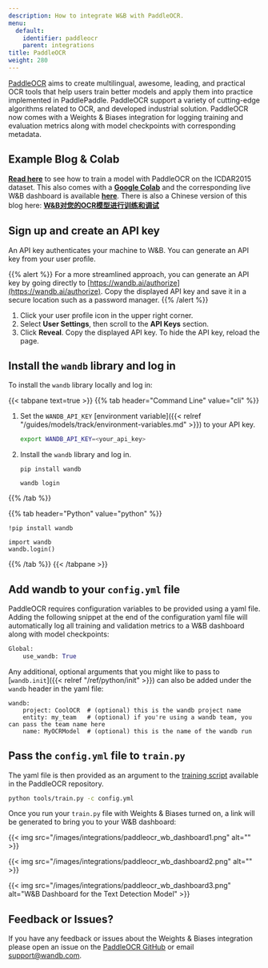 ```yaml
---
description: How to integrate W&B with PaddleOCR.
menu:
  default:
    identifier: paddleocr
    parent: integrations
title: PaddleOCR
weight: 280
---
```

[PaddleOCR](https://github.com/PaddlePaddle/PaddleOCR) aims to create multilingual, awesome, leading, and practical OCR tools that help users train better models and apply them into practice implemented in PaddlePaddle. PaddleOCR support a variety of cutting-edge algorithms related to OCR, and developed industrial solution. PaddleOCR now comes with a Weights & Biases integration for logging training and evaluation metrics along with model checkpoints with corresponding metadata.

## Example Blog & Colab

[**Read here**](https://wandb.ai/manan-goel/text_detection/reports/Train-and-Debug-Your-OCR-Models-with-PaddleOCR-and-W-B--VmlldzoyMDUwMDIw) to see how to train a model with PaddleOCR on the ICDAR2015 dataset. This also comes with a [**Google Colab**](https://colab.research.google.com/drive/1id2VTIQ5-M1TElAkzjzobUCdGeJeW-nV?usp=sharing) and the corresponding live W&B dashboard is available [**here**](https://wandb.ai/manan-goel/text_detection). There is also a Chinese version of this blog here: [**W&B对您的OCR模型进行训练和调试**](https://wandb.ai/wandb_fc/chinese/reports/W-B-OCR---VmlldzoyMDk1NzE4)

## Sign up and create an API key

An API key authenticates your machine to W&B. You can generate an API key from your user profile.

{{% alert %}}
For a more streamlined approach, you can generate an API key by going directly to [https://wandb.ai/authorize](https://wandb.ai/authorize). Copy the displayed API key and save it in a secure location such as a password manager.
{{% /alert %}}

1. Click your user profile icon in the upper right corner.
1. Select **User Settings**, then scroll to the **API Keys** section.
1. Click **Reveal**. Copy the displayed API key. To hide the API key, reload the page.

## Install the `wandb` library and log in

To install the `wandb` library locally and log in:

{{< tabpane text=true >}}
{{% tab header="Command Line" value="cli" %}}

1. Set the `WANDB_API_KEY` [environment variable]({{< relref "/guides/models/track/environment-variables.md" >}}) to your API key.

    ```bash
    export WANDB_API_KEY=<your_api_key>
    ```

1. Install the `wandb` library and log in.



    ```shell
    pip install wandb

    wandb login
    ```

{{% /tab %}}

{{% tab header="Python" value="python" %}}

```notebook
!pip install wandb

import wandb
wandb.login()
```

{{% /tab %}}
{{< /tabpane >}}

## Add wandb to your `config.yml` file

PaddleOCR requires configuration variables to be provided using a yaml file. Adding the following snippet at the end of the configuration yaml file will automatically log all training and validation metrics to a W&B dashboard along with model checkpoints:

```python
Global:
    use_wandb: True
```

Any additional, optional arguments that you might like to pass to [`wandb.init`]({{< relref "/ref/python/init" >}}) can also be added under the `wandb` header in the yaml file:

```
wandb:  
    project: CoolOCR  # (optional) this is the wandb project name 
    entity: my_team   # (optional) if you're using a wandb team, you can pass the team name here
    name: MyOCRModel  # (optional) this is the name of the wandb run
```

## Pass the `config.yml` file to `train.py`

The yaml file is then provided as an argument to the [training script](https://github.com/PaddlePaddle/PaddleOCR/blob/release/2.5/tools/train.py) available in the PaddleOCR repository.

```bash
python tools/train.py -c config.yml
```

Once you run your `train.py` file with Weights & Biases turned on, a link will be generated to bring you to your W&B dashboard:

{{< img src="/images/integrations/paddleocr_wb_dashboard1.png" alt="" >}}

{{< img src="/images/integrations/paddleocr_wb_dashboard2.png" alt="" >}}

{{< img src="/images/integrations/paddleocr_wb_dashboard3.png" alt="W&B Dashboard for the Text Detection Model" >}}

## Feedback or Issues?

If you have any feedback or issues about the Weights & Biases integration please open an issue on the [PaddleOCR GitHub](https://github.com/PaddlePaddle/PaddleOCR) or email <a href="mailto:support@wandb.com">support@wandb.com</a>.
